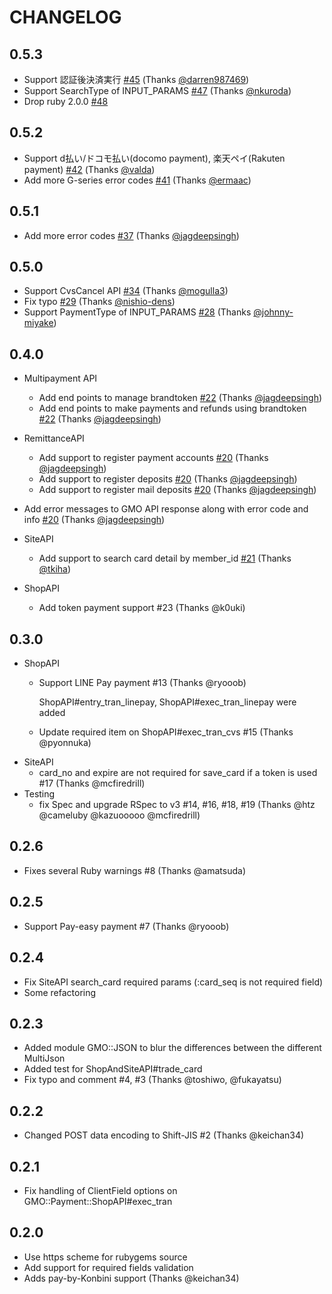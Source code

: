 # CHANGELOG

## 0.5.3
* Support 認証後決済実行 [#45](https://github.com/t-k/gmo-payment-ruby/pull/45) (Thanks [@darren987469](https://github.com/darren987469))
* Support SearchType of INPUT_PARAMS [#47](https://github.com/t-k/gmo-payment-ruby/pull/47) (Thanks [@nkuroda](https://github.com/nkuroda))
* Drop ruby 2.0.0 [#48](https://github.com/t-k/gmo-payment-ruby/pull/48)

## 0.5.2
* Support d払い/ドコモ払い(docomo payment), 楽天ペイ(Rakuten payment) [#42](https://github.com/t-k/gmo-payment-ruby/pull/42) (Thanks [@valda](https://github.com/valda))
* Add more G-series error codes [#41](https://github.com/t-k/gmo-payment-ruby/pull/41) (Thanks [@ermaac](https://github.com/ermaac))

## 0.5.1
* Add more error codes [#37](https://github.com/t-k/gmo-payment-ruby/pull/37) (Thanks [@jagdeepsingh](https://github.com/jagdeepsingh))

## 0.5.0
* Support CvsCancel API  [#34](https://github.com/t-k/gmo-payment-ruby/pull/34) (Thanks [@mogulla3](https://github.com/mogulla3 ))
* Fix typo [#29](https://github.com/t-k/gmo-payment-ruby/pull/29) (Thanks [@nishio-dens](https://github.com/nishio-dens))
* Support PaymentType of INPUT_PARAMS [#28](https://github.com/t-k/gmo-payment-ruby/pull/28) (Thanks [@johnny-miyake](https://github.com/johnny-miyake))

## 0.4.0

* Multipayment API
  * Add end points to manage brandtoken [#22](https://github.com/t-k/gmo-payment-ruby/pull/22) (Thanks [@jagdeepsingh](https://github.com/JagdeepSingh))
  * Add end points to make payments and refunds using brandtoken [#22](https://github.com/t-k/gmo-payment-ruby/pull/22) (Thanks [@jagdeepsingh](https://github.com/JagdeepSingh))

* RemittanceAPI
  * Add support to register payment accounts [#20](https://github.com/t-k/gmo-payment-ruby/pull/20) (Thanks [@jagdeepsingh](https://github.com/JagdeepSingh))
  * Add support to register deposits [#20](https://github.com/t-k/gmo-payment-ruby/pull/20) (Thanks [@jagdeepsingh](https://github.com/JagdeepSingh))
  * Add support to register mail deposits [#20](https://github.com/t-k/gmo-payment-ruby/pull/20) (Thanks [@jagdeepsingh](https://github.com/JagdeepSingh))

* Add error messages to GMO API response along with error code and info [#20](https://github.com/t-k/gmo-payment-ruby/pull/20) (Thanks [@jagdeepsingh](https://github.com/JagdeepSingh))

* SiteAPI
  * Add support to search card detail by member_id [#21](https://github.com/t-k/gmo-payment-ruby/pull/21) (Thanks  [@tkiha](https://github.com/tkiha))

* ShopAPI
  * Add token payment support #23 (Thanks @k0uki)

## 0.3.0
 * ShopAPI
   * Support LINE Pay payment #13 (Thanks @ryooob)

     ShopAPI#entry_tran_linepay, ShopAPI#exec_tran_linepay were added
   * Update required item on ShopAPI#exec_tran_cvs #15 (Thanks @pyonnuka)
 * SiteAPI
   * card_no and expire are not required for save_card if a token is used #17 (Thanks @mcfiredrill)
 * Testing
   * fix Spec and upgrade RSpec to v3 #14, #16, #18, #19 (Thanks @htz @cameluby @kazuooooo @mcfiredrill)

## 0.2.6
 * Fixes several Ruby warnings #8 (Thanks @amatsuda)

## 0.2.5
 * Support Pay-easy payment #7 (Thanks @ryooob)

## 0.2.4
 * Fix SiteAPI search_card required params (:card_seq is not required field)
 * Some refactoring

## 0.2.3
 * Added module GMO::JSON to blur the differences between the different MultiJson
 * Added test for ShopAndSiteAPI#trade_card
 * Fix typo and comment #4, #3 (Thanks @toshiwo, @fukayatsu)

## 0.2.2
 * Changed POST data encoding to Shift-JIS #2 (Thanks @keichan34)

## 0.2.1
 * Fix handling of ClientField options on GMO::Payment::ShopAPI#exec_tran

## 0.2.0

 * Use https scheme for rubygems source
 * Add support for required fields validation
 * Adds pay-by-Konbini support (Thanks @keichan34)
